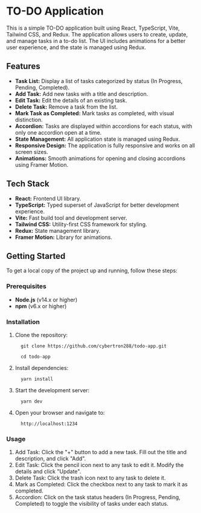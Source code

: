 # TO-DO Application

This is a simple TO-DO application built using React, TypeScript, Vite, Tailwind CSS, and Redux. The application allows users to create, update, and manage tasks in a to-do list. The UI includes animations for a better user experience, and the state is managed using Redux.

## Features

- **Task List:** Display a list of tasks categorized by status (In Progress, Pending, Completed).
- **Add Task:** Add new tasks with a title and description.
- **Edit Task:** Edit the details of an existing task.
- **Delete Task:** Remove a task from the list.
- **Mark Task as Completed:** Mark tasks as completed, with visual distinction.
- **Accordion:** Tasks are displayed within accordions for each status, with only one accordion open at a time.
- **State Management:** All application state is managed using Redux.
- **Responsive Design:** The application is fully responsive and works on all screen sizes.
- **Animations:** Smooth animations for opening and closing accordions using Framer Motion.

## Tech Stack

- **React:** Frontend UI library.
- **TypeScript:** Typed superset of JavaScript for better development experience.
- **Vite:** Fast build tool and development server.
- **Tailwind CSS:** Utility-first CSS framework for styling.
- **Redux:** State management library.
- **Framer Motion:** Library for animations.

## Getting Started

To get a local copy of the project up and running, follow these steps:

### Prerequisites

- **Node.js** (v14.x or higher)
- **npm** (v6.x or higher)

### Installation

1. Clone the repository:

    ```     
      git clone https://github.com/cybertron288/todo-app.git
    ```
    ```
      cd todo-app
    ```

2. Install dependencies:

    ```   
      yarn install
    ```

3. Start the development server:

    ```  
      yarn dev
    ```

4. Open your browser and navigate to:

    ```
      http://localhost:1234
    ```

### Usage

1. Add Task: Click the "+" button to add a new task. Fill out the title and description, and click "Add".
2. Edit Task: Click the pencil icon next to any task to edit it. Modify the details and click "Update".
3. Delete Task: Click the trash icon next to any task to delete it.
4. Mark as Completed: Click the checkbox next to any task to mark it as completed.
5. Accordion: Click on the task status headers (In Progress, Pending, Completed) to toggle the visibility of tasks under each status.
